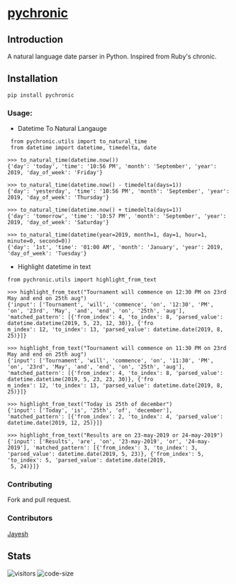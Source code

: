 # [pychronic](https://pypi.org/project/pychronic/)
## Introduction
A natural language date parser in Python. Inspired from Ruby's chronic.

## Installation
`pip install pychronic`

### Usage:
* Datetime To Natural Langauge
```
 from pychronic.utils import to_natural_time
 from datetime import datetime, timedelta, date

>>> to_natural_time(datetime.now())
{'day': 'today', 'time': '10:56 PM', 'month': 'September', 'year': 2019, 'day_of_week': 'Friday'}

>>> to_natural_time(datetime.now() - timedelta(days=1))
{'day': 'yesterday', 'time': '10:56 PM', 'month': 'September', 'year': 2019, 'day_of_week': 'Thursday'}

>>> to_natural_time(datetime.now() + timedelta(days=1))            
{'day': 'tomorrow', 'time': '10:57 PM', 'month': 'September', 'year': 2019, 'day_of_week': 'Saturday'}

>>> to_natural_time(datetime(year=2019, month=1, day=1, hour=1, minute=0, second=0))
{'day': '1st', 'time': '01:00 AM', 'month': 'January', 'year': 2019, 'day_of_week': 'Tuesday'}
```

* Highlight datetime in text

```
from pychronic.utils import highlight_from_text

>>> highlight_from_text("Tournament will commence on 12:30 PM on 23rd May and end on 25th aug")
{'input': ['Tournament', 'will', 'commence', 'on', '12:30', 'PM', 'on', '23rd', 'May', 'and', 'end', 'on', '25th', 'aug'], 'matched_pattern': [{'from_index': 4, 'to_index': 8, 'parsed_value': datetime.datetime(2019, 5, 23, 12, 30)}, {'fro
m_index': 12, 'to_index': 13, 'parsed_value': datetime.date(2019, 8, 25)}]}

>>> highlight_from_text("Tournament will commence on 11:30 PM on 23rd May and end on 25th aug")
{'input': ['Tournament', 'will', 'commence', 'on', '11:30', 'PM', 'on', '23rd', 'May', 'and', 'end', 'on', '25th', 'aug'], 'matched_pattern': [{'from_index': 4, 'to_index': 8, 'parsed_value': datetime.datetime(2019, 5, 23, 23, 30)}, {'fro
m_index': 12, 'to_index': 13, 'parsed_value': datetime.date(2019, 8, 25)}]}

>>> highlight_from_text("Today is 25th of december")
{'input': ['Today', 'is', '25th', 'of', 'december'], 'matched_pattern': [{'from_index': 2, 'to_index': 4, 'parsed_value': datetime.date(2019, 12, 25)}]}

>>> highlight_from_text("Results are on 23-may-2019 or 24-may-2019")
{'input': ['Results', 'are', 'on', '23-may-2019', 'or', '24-may-2019'], 'matched_pattern': [{'from_index': 3, 'to_index': 3, 'parsed_value': datetime.date(2019, 5, 23)}, {'from_index': 5, 'to_index': 5, 'parsed_value': datetime.date(2019,
 5, 24)}]}

```

### Contributing
Fork and pull request.

### Contributors
[Jayesh](https://github.com/jayeshathila.com)


## Stats
![visitors](https://visitor-badge.glitch.me/badge?page_id=jayeshathila.Pychronic)	![code-size](https://img.shields.io/github/languages/code-size/jayeshathila/Pychronic)